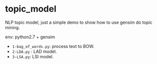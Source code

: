 # topic_model

NLP topic model, just a simple demo to show how to use gensim do topic mining.

env: python2.7 + gensim



- `1-bag_of_words.py`: process text to BOW.
- `2-LDA.py` : LAD model.
- `3-LSA.py`: LSI model.
